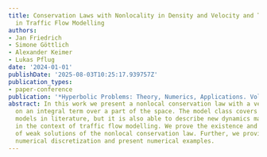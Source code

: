 ```yaml
---
title: Conservation Laws with Nonlocality in Density and Velocity and Their Applicability
  in Traffic Flow Modelling
authors:
- Jan Friedrich
- Simone Göttlich
- Alexander Keimer
- Lukas Pflug
date: '2024-01-01'
publishDate: '2025-08-03T10:25:17.939757Z'
publication_types:
- paper-conference
publication: '*Hyperbolic Problems: Theory, Numerics, Applications. Volume II*'
abstract: In this work we present a nonlocal conservation law with a velocity depending
  on an integral term over a part of the space. The model class covers already existing
  models in literature, but it is also able to describe new dynamics mainly arising
  in the context of traffic flow modelling. We prove the existence and uniqueness
  of weak solutions of the nonlocal conservation law. Further, we provide a suitable
  numerical discretization and present numerical examples.
---
```


